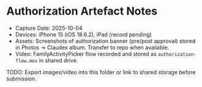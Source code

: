 # Authorization Artefact Notes

- Capture Date: 2025-10-04
- Devices: iPhone 15 (iOS 18.6.2), iPad (record pending)
- Assets: Screenshots of authorization banner (pre/post approval) stored in Photos → Claudex album. Transfer to repo when available.
- Video: FamilyActivityPicker flow recorded and stored as `authorization-flow.mov` in shared drive.

TODO: Export images/video into this folder or link to shared storage before submission.
